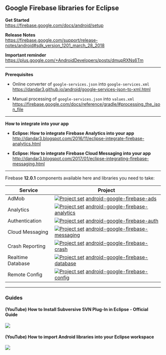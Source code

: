 ## Google Firebase libraries for Eclipse

**Get Started**<br/>
https://firebase.google.com/docs/android/setup

**Release Notes**<br/>
https://firebase.google.com/support/release-notes/android#sdk_version_1201_march_28_2018

**Important reminder**<br/>
https://plus.google.com/+AndroidDevelopers/posts/dmupRXNs6Tm

---

**Prerequisites**<br/>

- Online converter of `google-services.json` into `google-services.xml`<br/>
  https://dandar3.github.io/android/google-services-json-to-xml.html

- Manual processing of `google-services.json` into `values.xml`<br/>
  https://firebase.google.com/docs/reference/gradle/#processing_the_json_file

---

**How to integrate into your app**<br/>

- **Eclipse: How to integrate Firebase Analytics into your app**<br/>
http://dandar3.blogspot.com/2016/11/eclipse-integrate-firebase-analytics.html

- **Eclipse: How to integrate Firebase Cloud Messaging into your app**<br/>
http://dandar3.blogspot.com/2017/01/eclipse-integrating-firebase-messaging.html

---

Firebase **12.0.1** components available here and libraries you need to take:

| Service           | Project |
| ---               | --- |
| AdMob             | [<img src="https://goo.gl/1VmF4W" title="Project set" align="top" />](https://raw.githubusercontent.com/dandar3/android-google-firebase-ads/12.0.1/.projectset)            [android-google-firebase-ads](https://github.com/dandar3/android-google-firebase-ads/tree/12.0.1)              |
| Analytics         | [<img src="https://goo.gl/1VmF4W" title="Project set" align="top" />](https://raw.githubusercontent.com/dandar3/android-google-firebase-analytics/12.0.1/.projectset)      [android-google-firebase-analytics](https://github.com/dandar3/android-google-firebase-analytics/tree/12.0.1)  |
| Authentication    | [<img src="https://goo.gl/1VmF4W" title="Project set" align="top" />](https://raw.githubusercontent.com/dandar3/android-google-firebase-auth/12.0.1/.projectset)           [android-google-firebase-auth](https://github.com/dandar3/android-google-firebase-auth/tree/12.0.1)            |
| Cloud Messaging   | [<img src="https://goo.gl/1VmF4W" title="Project set" align="top" />](https://raw.githubusercontent.com/dandar3/android-google-firebase-messaging/12.0.1/.projectset)      [android-google-firebase-messaging](https://github.com/dandar3/android-google-firebase-messaging/tree/12.0.1)  |
| Crash Reporting   | [<img src="https://goo.gl/1VmF4W" title="Project set" align="top" />](https://raw.githubusercontent.com/dandar3/android-google-firebase-crash/12.0.1/.projectset)          [android-google-firebase-crash](https://github.com/dandar3/android-google-firebase-crash/tree/12.0.1)          |
| Realtime Database | [<img src="https://goo.gl/1VmF4W" title="Project set" align="top" />](https://raw.githubusercontent.com/dandar3/android-google-firebase-database/12.0.1/.projectset)       [android-google-firebase-database](https://github.com/dandar3/android-google-firebase-database/tree/12.0.1)    |
| Remote Config     | [<img src="https://goo.gl/1VmF4W" title="Project set" align="top" />](https://raw.githubusercontent.com/dandar3/android-google-firebase-config/12.0.1/.projectset)         [android-google-firebase-config](https://github.com/dandar3/android-google-firebase-config/tree/12.0.1)        |

---

### Guides
 
#### (YouTube) How to Install Subversive SVN Plug-In in Eclipse - Official Guide
<a href="http://www.youtube.com/watch?v=04L4rkykWZw" target="_blank"><img src="http://img.youtube.com/vi/04L4rkykWZw/0.jpg" /></a>

#### (YouTube) How to import Android libraries into your Eclipse workspace
<a href="http://www.youtube.com/watch?v=ytRSnjp56tA" target="_blank"><img src="http://img.youtube.com/vi/ytRSnjp56tA/0.jpg" /></a>
